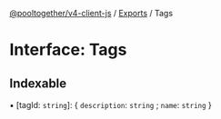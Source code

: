 [@pooltogether/v4-client-js](../) / [Exports](../modules) / Tags

# Interface: Tags

## Indexable

▪ [tagId: `string`]: { `description`: `string` ; `name`: `string` }
